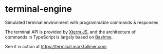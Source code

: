 # terminal-engine
Simulated terminal environment with programmable commands & responses

The terminal API is provided by [Xterm JS](https://github.com/xtermjs/xterm.js/), and the architecture of commands in TypeScript is largely based on [Bashme](https://github.com/agurodriguez/bashme).

See it in action at https://terminal.markfullmer.com
